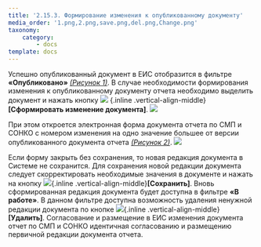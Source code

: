```yaml
---
title: '2.15.3. Формирование изменения к опубликованному документу'
media_order: '1.png,2.png,save.png,del.png,Change.png'
taxonomy:
    category:
        - docs
template: docs
---
```


Успешно опубликованный документ в ЕИС отобразится в фильтре **«Опубликовано»** *[(Рисунок 1)](#ris-01)*. В случае необходимости формирования изменения к опубликованному документу отчета необходимо выделить документ и нажать кнопку  ![](Change.png) {.inline .vertical-align-middle}**[Сформировать изменение документа]**.
 ![](1.png?id=ris-01)

При этом откроется электронная форма документа отчета по СМП и СОНКО с номером изменения на одно значение большее от версии опубликованного документа отчета *[(Рисунок 2)](#ris-02)*.
 ![](2.png?id=ris-02)

Если форму закрыть без сохранения, то новая редакция документа в Системе не сохранится. Для сохранения новой редакции документа следует скорректировать необходимые значения в документе и нажать на кнопку  ![](save.png){.inline .vertical-align-middle}**[Сохранить]**. Вновь сформированная редакция документа будет доступна в фильтре **«В работе»**. В данном фильтре доступна возможность удаления ненужной редакции документа по кнопке  ![](del.png){.inline .vertical-align-middle}**[Удалить]**.
Согласование и размещение в ЕИС изменения документа отчет по СМП и СОНКО идентичная согласованию и размещению первичной редакции документа отчета.
